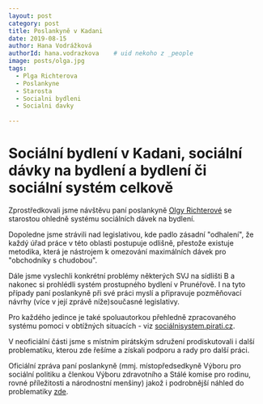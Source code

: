 ```yaml
---
layout: post
category: post
title: Poslankyně v Kadani   
date: 2019-08-15
author: Hana Vodrážková
authorId: hana.vodrazkova    # uid nekoho z _people
image: posts/olga.jpg
tags:
  - Plga Richterova
  - Poslankyne
  - Starosta
  - Socialni bydleni
  - Socialni davky
  
---
```


# Sociální bydlení v Kadani, sociální dávky na bydlení a bydlení či sociální systém celkově 


Zprostředkovali jsme návštěvu paní poslankyně [Olgy Richterové](http://www.olgarichterova.cz/) se starostou ohledně systému sociálních dávek na bydlení.

Dopoledne jsme strávili nad legislativou, kde padlo zásadní "odhalení", že každý úřad práce v této oblasti postupuje odlišně, 
přestože existuje metodika, která je nástrojem k omezování maximálních dávek pro "obchodníky s chudobou".

Dále jsme vyslechli konkrétní problémy některých SVJ na sídlišti B a nakonec si prohlédli systém prostupného bydlení v Prunéřově. 
I na tyto případy paní poslankyně při své práci myslí a připravuje pozměňovací návrhy (více v její zprávě níže)současné legislativy.

Pro každého jedince je také spoluautorkou přehledně zpracovaného systému pomoci v obtížných situacích - viz [sociálnisystem.pirati.cz](https://socialnisystem.pirati.cz/). 

V neoficiální části jsme s místním pirátským sdružení prodiskutovali i další problematiku, kterou zde řešíme a získali podporu a rady pro další práci.

Oficiální zpráva paní poslankyně (mmj. místopředsedkyně Výboru pro sociální politiku a členkou Výboru zdravotního a Stálé komise pro rodinu, rovné příležitosti a národnostní menšiny) jakož i podrobnější náhled do problematiky [zde](https://www.pirati.cz/tiskove-zpravy/olga-richterova-v-kadani.html).
